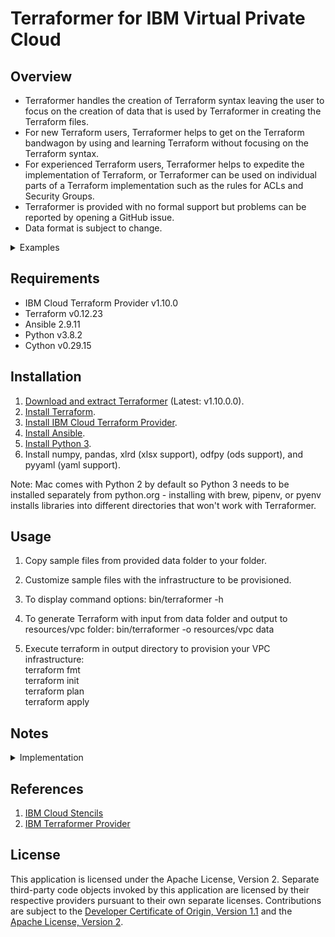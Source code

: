 # Terraformer for IBM Virtual Private Cloud

## Overview

- Terraformer handles the creation of Terraform syntax leaving the user to focus on the creation of data that is used by Terraformer in creating the Terraform files.
- For new Terraform users, Terraformer helps to get on the Terraform bandwagon by using and learning Terraform without focusing on the Terraform syntax. 
- For experienced Terraform users, Terraformer helps to expedite the implementation of Terraform, or Terraformer can be used on individual parts of a Terraform implementation such as the rules for ACLs and Security Groups.
- Terraformer is provided with no formal support but problems can be reported by opening a GitHub issue.
- Data format is subject to change.

<details><summary>Examples</summary>
<p>

![TerraformerInputExample](/images/terraformerinputexample.png)
![TerraformerOutputExample](/images/terraformeroutputexample.png)

</p>
</details>

## Requirements

- IBM Cloud Terraform Provider v1.10.0
- Terraform v0.12.23
- Ansible 2.9.11
- Python v3.8.2
- Cython v0.29.15

## Installation

1. [Download and extract Terraformer](/releases/releases.md) (Latest: v1.10.0.0).
2. [Install Terraform](https://www.terraform.io/downloads.html).
3. [Install IBM Cloud Terraform Provider](https://github.com/IBM-Cloud/terraform-provider-ibm/releases).
4. [Install Ansible](https://docs.ansible.com/ansible/latest/index.html).
5. [Install Python 3](https://www.python.org/downloads/).
6. Install numpy, pandas, xlrd (xlsx support), odfpy (ods support), and pyyaml (yaml support).

Note: Mac comes with Python 2 by default so Python 3 needs to be installed separately from python.org - installing with brew, pipenv, or pyenv installs libraries into different directories that won't work with Terraformer.

## Usage

1. Copy sample files from provided data folder to your folder. 

2. Customize sample files with the infrastructure to be provisioned.

3. To display command options:  bin/terraformer -h

4. To generate Terraform with input from data folder and output to resources/vpc folder:  bin/terraformer -o resources/vpc data

5. Execute terraform in output directory to provision your VPC infrastructure:\
terraform fmt\
terraform init\
terraform plan\
terraform apply

## Notes

<details><summary>Implementation</summary>
<p>

| Component | Description |
| --- | --- |
| Sheets | Asterisk in column name denotes a required field. |
| | Rerun Terraformer after changing data and rely on Terraform to handle changes. 
| | Sheet names can be basename (e.g. instances) or basename-groupname (e.g. instances-group1) to organize data of same type into separate sheets.
| | Sheet columns are subject to change. |

</p>
</details>

</p>
</details>

## References

1. [IBM Cloud Stencils](https://github.com/ibm-cloud-architecture/ibm-cloud-stencils)
2. [IBM Terraformer Provider](https://github.com/IBM-Cloud/terraform-provider-ibm)

## License

This application is licensed under the Apache License, Version 2.  Separate third-party code objects invoked by this application are licensed by their respective providers pursuant to their own separate licenses.  Contributions are subject to the [Developer Certificate of Origin, Version 1.1](https://developercertificate.org/) and the [Apache License, Version 2](https://www.apache.org/licenses/LICENSE-2.0.txt).
